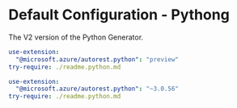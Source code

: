# Default Configuration - Pythong

The V2 version of the Python Generator.



``` yaml $(python) && $(preview)
use-extension:
  "@microsoft.azure/autorest.python": "preview"
try-require: ./readme.python.md
```

``` yaml $(python)
use-extension:
  "@microsoft.azure/autorest.python": "~3.0.56"
try-require: ./readme.python.md
```
